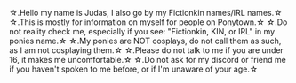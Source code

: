 ☆.Hello my name is Judas, I also go by my Fictionkin names/IRL names.☆
☆.This is mostly for information on myself for people on Ponytown.☆
☆.Do not reality check me, especially if you see: "Fictionkin, KIN, or IRL" in my ponies name.☆
☆.My ponies are NOT cosplays, do not call them as such, as I am not cosplaying them.☆
☆.Please do not talk to me if you are under 16, it makes me uncomfortable.☆
☆.Do not ask for my discord or friend me if you haven't spoken to me before, or if I'm unaware of your age.☆
<!---
MisterAbyss/MisterAbyss is a ✨ special ✨ repository because its `README.md` (this file) appears on your GitHub profile.
You can click the Preview link to take a look at your changes.
--->

